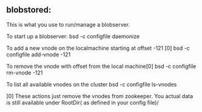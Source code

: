 
blobstored:
----------

This is what you use to run/manage a blobserver.

To start up a blobserver:
 bsd -c configfile daemonize

To add a new vnode on the localmachine starting at offset -121 [0]
 bsd -c configfile add-vnode -121

To remove the vnode with offset from the local machine[0]
 bsd -c configfile rm-vnode -121

To list all available vnodes on the cluster
 bsd -c configfile ls-vnodes




[0] These actions just remove the vnodes from zookeeper. You actual data is
still available under RootDir( as defined in your config file)/<vnodeoffset>

